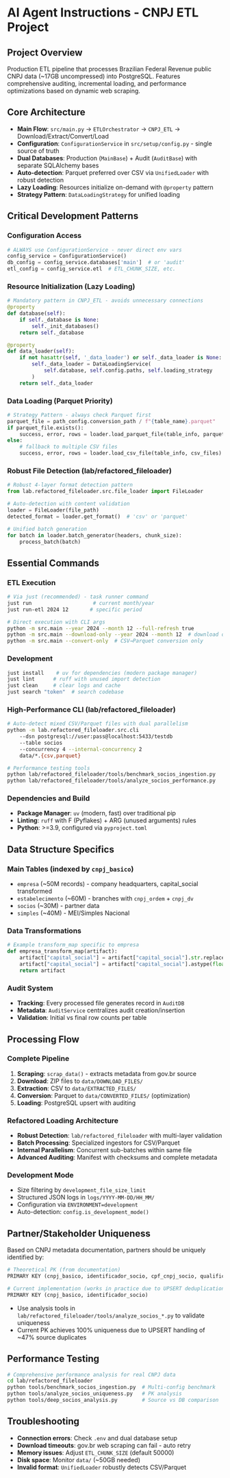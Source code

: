 # AI Agent Instructions - CNPJ ETL Project

## Project Overview
Production ETL pipeline that processes Brazilian Federal Revenue public CNPJ data (~17GB uncompressed) into PostgreSQL. Features comprehensive auditing, incremental loading, and performance optimizations based on dynamic web scraping.

## Core Architecture
- **Main Flow**: `src/main.py` → `ETLOrchestrator` → `CNPJ_ETL` → Download/Extract/Convert/Load
- **Configuration**: `ConfigurationService` in `src/setup/config.py` - single source of truth
- **Dual Databases**: Production (`MainBase`) + Audit (`AuditBase`) with separate SQLAlchemy bases
- **Auto-detection**: Parquet preferred over CSV via `UnifiedLoader` with robust detection
- **Lazy Loading**: Resources initialize on-demand with `@property` pattern
- **Strategy Pattern**: `DataLoadingStrategy` for unified loading

## Critical Development Patterns

### Configuration Access
```python
# ALWAYS use ConfigurationService - never direct env vars
config_service = ConfigurationService()
db_config = config_service.databases['main']  # or 'audit'
etl_config = config_service.etl  # ETL_CHUNK_SIZE, etc.
```

### Resource Initialization (Lazy Loading)
```python
# Mandatory pattern in CNPJ_ETL - avoids unnecessary connections
@property
def database(self):
    if self._database is None:
        self._init_databases()
    return self._database

@property 
def data_loader(self):
    if not hasattr(self, '_data_loader') or self._data_loader is None:
        self._data_loader = DataLoadingService(
            self.database, self.config.paths, self.loading_strategy
        )
    return self._data_loader
```

### Data Loading (Parquet Priority)
```python
# Strategy Pattern - always check Parquet first
parquet_file = path_config.conversion_path / f"{table_name}.parquet"
if parquet_file.exists():
    success, error, rows = loader.load_parquet_file(table_info, parquet_file)
else:
    # fallback to multiple CSV files
    success, error, rows = loader.load_csv_file(table_info, csv_files)
```

### Robust File Detection (lab/refactored_fileloader)
```python
# Robust 4-layer format detection pattern
from lab.refactored_fileloader.src.file_loader import FileLoader

# Auto-detection with content validation
loader = FileLoader(file_path)
detected_format = loader.get_format()  # 'csv' or 'parquet'

# Unified batch generation
for batch in loader.batch_generator(headers, chunk_size):
    process_batch(batch)
```

## Essential Commands

### ETL Execution
```bash
# Via just (recommended) - task runner command
just run                    # current month/year
just run-etl 2024 12       # specific period

# Direct execution with CLI args  
python -m src.main --year 2024 --month 12 --full-refresh true
python -m src.main --download-only --year 2024 --month 12  # download only
python -m src.main --convert-only  # CSV→Parquet conversion only
```

### Development
```bash
just install    # uv for dependencies (modern package manager)
just lint      # ruff with unused import detection
just clean     # clear logs and cache
just search "token"  # search codebase
```

### High-Performance CLI (lab/refactored_fileloader)
```bash
# Auto-detect mixed CSV/Parquet files with dual parallelism
python -m lab.refactored_fileloader.src.cli 
    --dsn postgresql://user:pass@localhost:5433/testdb 
    --table socios 
    --concurrency 4 --internal-concurrency 2 
    data/*.{csv,parquet}

# Performance testing tools
python lab/refactored_fileloader/tools/benchmark_socios_ingestion.py
python lab/refactored_fileloader/tools/analyze_socios_performance.py
```

### Dependencies and Build
- **Package Manager**: `uv` (modern, fast) over traditional pip
- **Linting**: `ruff` with F (Pyflakes) + ARG (unused arguments) rules
- **Python**: >=3.9, configured via `pyproject.toml`

## Data Structure Specifics

### Main Tables (indexed by `cnpj_basico`)
- `empresa` (~50M records) - company headquarters, capital_social transformed
- `estabelecimento` (~60M) - branches with `cnpj_ordem` + `cnpj_dv`
- `socios` (~30M) - partner data
- `simples` (~40M) - MEI/Simples Nacional

### Data Transformations
```python
# Example transform_map specific to empresa
def empresa_transform_map(artifact):
    artifact["capital_social"] = artifact["capital_social"].str.replace(",", ".")
    artifact["capital_social"] = artifact["capital_social"].astype(float)
    return artifact
```

### Audit System
- **Tracking**: Every processed file generates record in `AuditDB`
- **Metadata**: `AuditService` centralizes audit creation/insertion
- **Validation**: Initial vs final row counts per table

## Processing Flow

### Complete Pipeline
1. **Scraping**: `scrap_data()` - extracts metadata from gov.br source
2. **Download**: ZIP files to `data/DOWNLOAD_FILES/`
3. **Extraction**: CSV to `data/EXTRACTED_FILES/`
4. **Conversion**: Parquet to `data/CONVERTED_FILES/` (optimization)
5. **Loading**: PostgreSQL upsert with auditing

### Refactored Loading Architecture
- **Robust Detection**: `lab/refactored_fileloader` with multi-layer validation
- **Batch Processing**: Specialized ingestors for CSV/Parquet
- **Internal Parallelism**: Concurrent sub-batches within same file
- **Advanced Auditing**: Manifest with checksums and complete metadata

### Development Mode
- Size filtering by `development_file_size_limit`
- Structured JSON logs in `logs/YYYY-MM-DD/HH_MM/`
- Configuration via `ENVIRONMENT=development`
- Auto-detection: `config.is_development_mode()`

## Partner/Stakeholder Uniqueness
Based on CNPJ metadata documentation, partners should be uniquely identified by:
```python
# Theoretical PK (from documentation)
PRIMARY KEY (cnpj_basico, identificador_socio, cpf_cnpj_socio, qualificacao_socio)

# Current implementation (works in practice due to UPSERT deduplication)
PRIMARY KEY (cnpj_basico, identificador_socio)
```
- Use analysis tools in `lab/refactored_fileloader/tools/analyze_socios_*.py` to validate uniqueness
- Current PK achieves 100% uniqueness due to UPSERT handling of ~47% source duplicates

## Performance Testing
```bash
# Comprehensive performance analysis for real CNPJ data
cd lab/refactored_fileloader
python tools/benchmark_socios_ingestion.py  # Multi-config benchmark
python tools/analyze_socios_uniqueness.py   # PK analysis
python tools/deep_socios_analysis.py        # Source vs DB comparison
```

## Troubleshooting
- **Connection errors**: Check `.env` and dual database setup
- **Download timeouts**: gov.br web scraping can fail - auto retry
- **Memory issues**: Adjust `ETL_CHUNK_SIZE` (default 50000)
- **Disk space**: Monitor `data/` (~50GB needed)
- **Invalid format**: `UnifiedLoader` robustly detects CSV/Parquet
